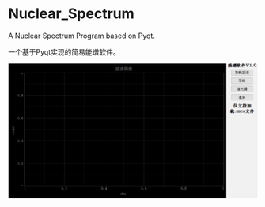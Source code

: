 # Nuclear_Spectrum

A Nuclear Spectrum Program based on Pyqt. 

一个基于Pyqt实现的简易能谱软件。

![Gif1](/pic/GIF1.gif)
